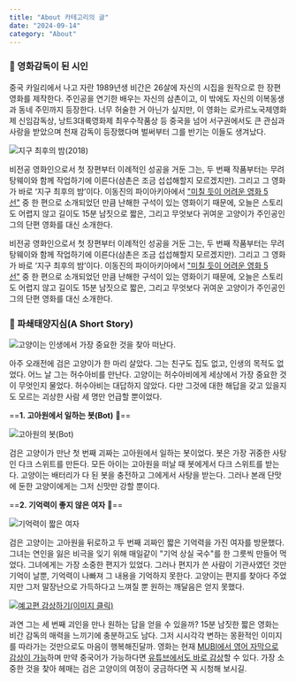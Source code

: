 ```yaml
---
title: "About 카테고리의 글"
date: "2024-09-14"
category: "About"
---
```


### 💫 영화감독이 된 시인

중국 카일리에서 나고 자란 1989년생 비간은 26살에 자신의 시집을 원작으로 한 장편 영화를 제작한다. 주인공을 연기한 배우는 자신의 삼촌이고, 이 밖에도 자신의 이복동생과 동네 주민까지 등장한다. 너무 허술한 거 아닌가 싶지만, 이 영화는 로카르노국제영화제 신임감독상, 낭트3대륙영화제 최우수작품상 등 중국을 넘어 서구권에서도 큰 관심과 사랑을 받았으며 천재 감독이 등장했다며 벌써부터 그를 반기는 이들도 생겨났다.

![지구 최후의 밤(2018)](https://cdn.maily.so/klq22zxqr27xrir98ugjq8e5qsp3)

비전공 영화인으로서 첫 장편부터 이례적인 성공을 거둔 그는, 두 번째 작품부터는 무려 탕웨이와 함께 작업하기에 이른다(삼촌은 조금 섭섭해할지 모르겠지만). 그리고 그 영화가 바로 ‘지구 최후의 밤’이다. 이동진의 파이아키아에서 ["미칠 듯이 어려운 영화 5선"](https://youtu.be/-rcyExFbMm8?si=OVgBOb7qucQmsm1a) 중 한 편으로 소개되었던 만큼 난해한 구석이 있는 영화이기 때문에, 오늘은 스토리도 어렵지 않고 길이도 15분 남짓으로 짧은, 그리고 무엇보다 귀여운 고양이가 주인공인 그의 단편 영화를 대신 소개한다.

비전공 영화인으로서 첫 장편부터 이례적인 성공을 거둔 그는, 두 번째 작품부터는 무려 탕웨이와 함께 작업하기에 이른다(삼촌은 조금 섭섭해할지 모르겠지만). 그리고 그 영화가 바로 ‘지구 최후의 밤’이다. 이동진의 파이아키아에서 ["미칠 듯이 어려운 영화 5선"](https://youtu.be/-rcyExFbMm8?si=OVgBOb7qucQmsm1a) 중 한 편으로 소개되었던 만큼 난해한 구석이 있는 영화이기 때문에, 오늘은 스토리도 어렵지 않고 길이도 15분 남짓으로 짧은, 그리고 무엇보다 귀여운 고양이가 주인공인 그의 단편 영화를 대신 소개한다.  

### 🌻 파쇄태양지심(A Short Story)

![고양이는 인생에서 가장 중요한 것을 찾아 떠난다.](https://cdn.maily.so/yeec8enc28bvt0qtkfmsi729nh4u)

아주 오래전에 검은 고양이가 한 마리 살았다. 그는 친구도 집도 없고, 인생의 목적도 없었다. 어느 날 그는 허수아비를 만난다. 고양이는 허수아비에게 세상에서 가장 중요한 것이 무엇인지 물었다. 허수아비는 대답하지 않았다. 다만 그것에 대한 해답을 갖고 있을지도 모르는 괴상한 사람 세 명만 언급할 뿐이었다.

==**1. 고아원에서 일하는 봇(Bot)** **🍬**==

![고아원의 봇(Bot)](https://cdn.maily.so/qp9epfptditzigskf5lvfanufbq6)

검은 고양이가 만난 첫 번째 괴짜는 고아원에서 일하는 봇이었다. 봇은 가장 귀중한 사탕인 다크 스위트를 만든다.​​​​​​​​​​​​​​​​ 모든 아이는 고아원을 떠날 때 봇에게서 다크 스위트를 받는다. 고양이는 배터리가 다 된 봇을 충전하고 그에게서 사탕을 받는다. 그러나 본래 단맛에 둔한 고양이에게는 그저 신맛만 강할 뿐이다.

==**2. 기억력이 좋지 않은 여자** **🍜**==

![기억력이 짧은 여자](https://cdn.maily.so/vcatstzojvs0edbseoi0u549bpjj)

검은 고양이는 고아원을 뒤로하고 두 번째 괴짜인 짧은 기억력을 가진 여자를 방문했다. 그녀는 연인을 잃은 비극을 잊기 위해 매일같이 "기억 상실 국수"를 한 그릇씩 만들어 먹었다. 그녀에게는 가장 소중한 편지가 있었다. 그러나 편지가 쓴 사람이 기관사였던 것만 기억이 날뿐, 기억력이 나빠져 그 내용을 기억하지 못한다. 고양이는 편지를 찾아다 주었지만 그저 말장난으로 가득하다고 느껴질 뿐 원하는 깨달음은 얻지 못했다.

[![예고편 감상하기(이미지 클릭)<br>](https://cdn.maily.so/ob0x2p0umz3n84vkc0yhjbe7siy2)](https://mubi.com/en/kr/films/a-short-story-2022?preview_clip=8010)

과연 그는 세 번째 괴인을 만나 원하는 답을 얻을 수 있을까? 15분 남짓한 짧은 영화는 비간 감독의 매력을 느끼기에 충분하고도 남다. 그저 시시각각 변하는 몽환적인 이미지를 따라가는 것만으로도 마음이 행복해진달까. 영화는 현재 [MUBI에서 영어 자막으로 감상이 가능](https://mubi.com/en/kr/films/a-short-story-2022)하며 만약 중국어가 가능하다면 [유튜브에서도 바로 감상](https://youtu.be/K7SztKuhThM?si=l8PS6jvefD-AaIqv)할 수 있다. 가장 소중한 것을 찾아 헤매는 검은 고양이의 여정이 궁금하다면 꼭 시청해 보시길.
